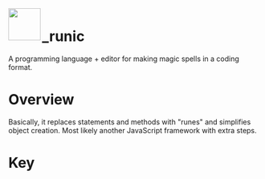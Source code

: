 <img align = "left" height = "64" src = "https://upload.wikimedia.org/wikipedia/commons/f/f5/Weatherlight_icon.svg">

# _runic
A programming language + editor for making magic spells in a coding format.

# Overview
Basically, it replaces statements and methods with "runes" and simplifies object creation. Most likely another JavaScript framework with extra steps.

# Key
